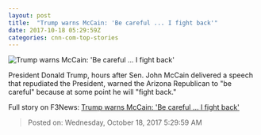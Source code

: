 ```yaml
---
layout: post
title:  "Trump warns McCain: 'Be careful ... I fight back'"
date: 2017-10-18 05:29:59Z
categories: cnn-com-top-stories
---
```


![Trump warns McCain: 'Be careful ... I fight back'](http://cdn.cnn.com/cnnnext/dam/assets/170729114655-mccain-trump-split-0729-super-tease.jpg)

President Donald Trump, hours after Sen. John McCain delivered a speech that repudiated the President, warned the Arizona Republican to "be careful" because at some point he will "fight back."


Full story on F3News: [Trump warns McCain: 'Be careful ... I fight back'](http://www.f3nws.com/n/QRMs4B)

> Posted on: Wednesday, October 18, 2017 5:29:59 AM
